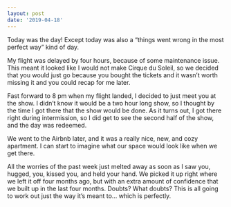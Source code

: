 ```yaml
---
layout: post
date: '2019-04-18'
---
```


Today was the day! Except today was also a “things went wrong in the most perfect way” kind of day.

My flight was delayed by four hours, because of some maintenance issue. This meant it looked like I would not make Cirque du Soleil, so we decided that you would just go because you bought the tickets and it wasn’t worth missing it and you could recap for me later.

Fast forward to 8 pm when my flight landed, I decided to just meet you at the show. I didn’t know it would be a two hour long show, so I thought by the time I got there that the show would be done. As it turns out, I got there right during intermission, so I did get to see the second half of the show, and the day was redeemed.

We went to the Airbnb later, and it was a really nice, new, and cozy apartment. I can start to imagine what our space would look like when we get there. 

All the worries of the past week just melted away as soon as I saw you, hugged, you, kissed you, and held your hand. We picked it up right where we left it off four months ago, but with an extra amount of confidence that we built up in the last four months. Doubts? What doubts? This is all going to work out just the way it’s meant to… which is perfectly.